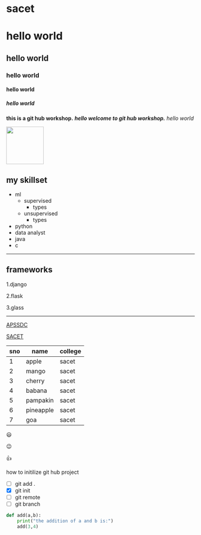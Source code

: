 # sacet
# hello world
## hello world
### hello world
#### hello world
##### hello world
**this is a git hub workshop.**
***hello welcome to git hub workshop.***
*hello world*

<img src='https://www.apssdc.in/home/images/apssdc_final.png' height=100 width=100>

## my skillset
- ml
   - supervised
      - types
   - unsupervised
      - types
- python
- data analyst
- java
- c
___

## frameworks
1.django

2.flask

3.glass
________

[APSSDC](https://apssdc.in)

[SACET](http://sacet.ac.in)

sno | name | college
----|------|---------
1 | apple | sacet
2 | mango | sacet
3 | cherry | sacet
4 | babana | sacet
5 | pampakin | sacet
6 | pineapple | sacet
7 | goa | sacet

:smiley:

:wink:

:+1:

how to initilize git hub project
- [ ] git add .
- [x] git init
- [ ] git remote
- [ ] git branch

``````python
def add(a,b):
    print("the addition of a and b is:")
    add(3,4)
 ```````   






